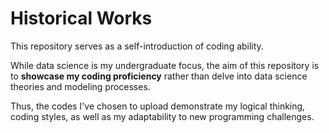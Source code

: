 # Historical Works
This repository serves as a self-introduction of coding ability.

While data science is my undergraduate focus, the aim of this repository is to **showcase my coding proficiency** rather than delve into data science theories and modeling processes. 
  
Thus, the codes I've chosen to upload demonstrate my logical thinking, coding styles, as well as my adaptability to new programming challenges.
